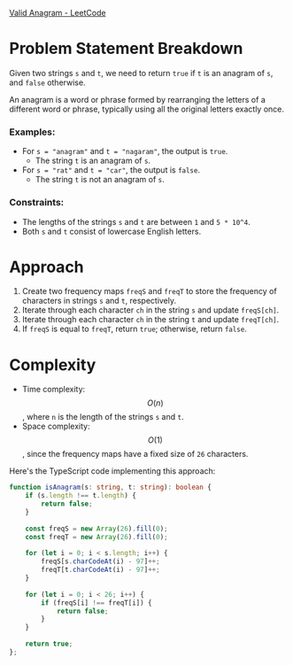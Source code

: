 [Valid Anagram - LeetCode](https://leetcode.com/problems/valid-anagram/submissions/1247277255/)
# Problem Statement Breakdown
Given two strings `s` and `t`, we need to return `true` if `t` is an anagram of `s`, and `false` otherwise.

An anagram is a word or phrase formed by rearranging the letters of a different word or phrase, typically using all the original letters exactly once.

### Examples:
- For `s = "anagram"` and `t = "nagaram"`, the output is `true`.
  - The string `t` is an anagram of `s`.
- For `s = "rat"` and `t = "car"`, the output is `false`.
  - The string `t` is not an anagram of `s`.

### Constraints:
- The lengths of the strings `s` and `t` are between `1` and `5 * 10^4`.
- Both `s` and `t` consist of lowercase English letters.

# Approach
1. Create two frequency maps `freqS` and `freqT` to store the frequency of characters in strings `s` and `t`, respectively.
2. Iterate through each character `ch` in the string `s` and update `freqS[ch]`.
3. Iterate through each character `ch` in the string `t` and update `freqT[ch]`.
4. If `freqS` is equal to `freqT`, return `true`; otherwise, return `false`.

# Complexity
- Time complexity: $$O(n)$$, where `n` is the length of the strings `s` and `t`.
- Space complexity: $$O(1)$$, since the frequency maps have a fixed size of `26` characters.

Here's the TypeScript code implementing this approach:

```typescript
function isAnagram(s: string, t: string): boolean {
    if (s.length !== t.length) {
        return false;
    }
    
    const freqS = new Array(26).fill(0);
    const freqT = new Array(26).fill(0);
    
    for (let i = 0; i < s.length; i++) {
        freqS[s.charCodeAt(i) - 97]++;
        freqT[t.charCodeAt(i) - 97]++;
    }
    
    for (let i = 0; i < 26; i++) {
        if (freqS[i] !== freqT[i]) {
            return false;
        }
    }
    
    return true;
};
```